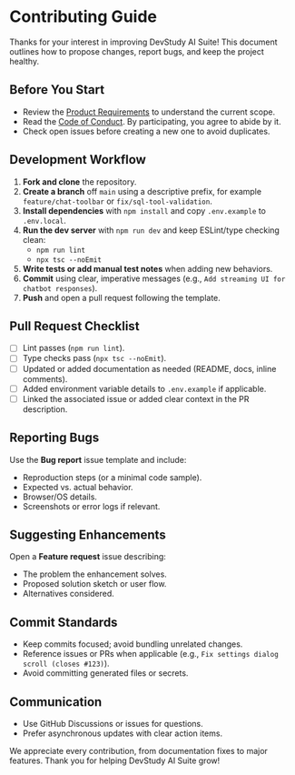 # Contributing Guide

Thanks for your interest in improving DevStudy AI Suite! This document outlines how to propose changes, report bugs, and keep the project healthy.

## Before You Start

- Review the [Product Requirements](PRD.md) to understand the current scope.
- Read the [Code of Conduct](CODE_OF_CONDUCT.md). By participating, you agree to abide by it.
- Check open issues before creating a new one to avoid duplicates.

## Development Workflow

1. **Fork and clone** the repository.
2. **Create a branch** off `main` using a descriptive prefix, for example `feature/chat-toolbar` or `fix/sql-tool-validation`.
3. **Install dependencies** with `npm install` and copy `.env.example` to `.env.local`.
4. **Run the dev server** with `npm run dev` and keep ESLint/type checking clean:
   - `npm run lint`
   - `npx tsc --noEmit`
5. **Write tests or add manual test notes** when adding new behaviors.
6. **Commit** using clear, imperative messages (e.g., `Add streaming UI for chatbot responses`).
7. **Push** and open a pull request following the template.

## Pull Request Checklist

- [ ] Lint passes (`npm run lint`).
- [ ] Type checks pass (`npx tsc --noEmit`).
- [ ] Updated or added documentation as needed (README, docs, inline comments).
- [ ] Added environment variable details to `.env.example` if applicable.
- [ ] Linked the associated issue or added clear context in the PR description.

## Reporting Bugs

Use the **Bug report** issue template and include:

- Reproduction steps (or a minimal code sample).
- Expected vs. actual behavior.
- Browser/OS details.
- Screenshots or error logs if relevant.

## Suggesting Enhancements

Open a **Feature request** issue describing:

- The problem the enhancement solves.
- Proposed solution sketch or user flow.
- Alternatives considered.

## Commit Standards

- Keep commits focused; avoid bundling unrelated changes.
- Reference issues or PRs when applicable (e.g., `Fix settings dialog scroll (closes #123)`).
- Avoid committing generated files or secrets.

## Communication

- Use GitHub Discussions or issues for questions.
- Prefer asynchronous updates with clear action items.

We appreciate every contribution, from documentation fixes to major features. Thank you for helping DevStudy AI Suite grow!
